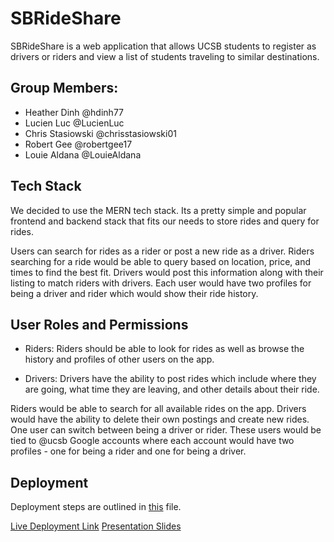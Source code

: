 # SBRideShare

SBRideShare is a web application that allows UCSB students to register as drivers or riders and view a list of students traveling to similar destinations.

## Group Members:
- Heather Dinh @hdinh77
- Lucien Luc @LucienLuc
- Chris Stasiowski @chrisstasiowski01
- Robert Gee @robertgee17
- Louie Aldana @LouieAldana

## Tech Stack

We decided to use the MERN tech stack. Its a pretty simple and popular frontend and backend stack that fits our needs to store rides and query for rides. 

Users can search for rides as a rider or post a new ride as a driver. Riders searching for a ride would be able to query based on location, price, and times to find the best fit. Drivers would post this information along with their listing to match riders with drivers. Each user would have two profiles for being a driver and rider which would show their ride history.

## User Roles and Permissions

- Riders: Riders should be able to look for rides as well as browse the history and profiles of other users on the app.

- Drivers: Drivers have the ability to post rides which include where they are going, what time they are leaving, and other details about their ride. 

Riders would be able to search for all available rides on the app. Drivers would have the ability to delete their own postings and create new rides. One user can switch between being a driver or rider. These users would be tied to @ucsb Google accounts where each account would have two profiles - one for being a rider and one for being a driver.

## Deployment

Deployment steps are outlined in [this](https://github.com/ucsb-cs148-f21/project-t01-sbrideshare/blob/master/docs/DEPLOY.md) file. 

[Live Deployment Link](https://sb-rideshare.herokuapp.com)
[Presentation Slides](https://docs.google.com/presentation/d/1qwO4z8igBxzEVfzrAqKDmp6pS3oEZ-KSdxmTCDwNMzI/edit#slide=id.g105ff68de35_0_157)
